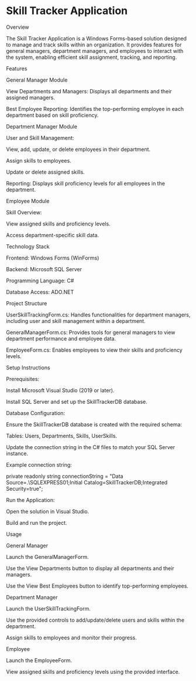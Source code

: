 # Skill Tracker Application

Overview

The Skill Tracker Application is a Windows Forms-based solution designed to manage and track skills within an organization. It provides features for general managers, department managers, and employees to interact with the system, enabling efficient skill assignment, tracking, and reporting.

Features

General Manager Module

View Departments and Managers: Displays all departments and their assigned managers.

Best Employee Reporting: Identifies the top-performing employee in each department based on skill proficiency.

Department Manager Module

User and Skill Management:

View, add, update, or delete employees in their department.

Assign skills to employees.

Update or delete assigned skills.

Reporting: Displays skill proficiency levels for all employees in the department.

Employee Module

Skill Overview:

View assigned skills and proficiency levels.

Access department-specific skill data.

Technology Stack

Frontend: Windows Forms (WinForms)

Backend: Microsoft SQL Server

Programming Language: C#

Database Access: ADO.NET

Project Structure

UserSkillTrackingForm.cs: Handles functionalities for department managers, including user and skill management within a department.

GeneralManagerForm.cs: Provides tools for general managers to view department performance and employee data.

EmployeeForm.cs: Enables employees to view their skills and proficiency levels.

Setup Instructions

Prerequisites:

Install Microsoft Visual Studio (2019 or later).

Install SQL Server and set up the SkillTrackerDB database.

Database Configuration:

Ensure the SkillTrackerDB database is created with the required schema:

Tables: Users, Departments, Skills, UserSkills.

Update the connection string in the C# files to match your SQL Server instance.

Example connection string:

private readonly string connectionString = "Data Source=.\\SQLEXPRESS01;Initial Catalog=SkillTrackerDB;Integrated Security=true";

Run the Application:

Open the solution in Visual Studio.

Build and run the project.

Usage

General Manager

Launch the GeneralManagerForm.

Use the View Departments button to display all departments and their managers.

Use the View Best Employees button to identify top-performing employees.

Department Manager

Launch the UserSkillTrackingForm.

Use the provided controls to add/update/delete users and skills within the department.

Assign skills to employees and monitor their progress.

Employee

Launch the EmployeeForm.

View assigned skills and proficiency levels using the provided interface.